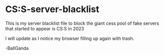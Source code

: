# CS:S-server-blacklist

This is my server blacklist file to block the giant cess pool of fake servers that started to appear is CS:S in 2023

I will update as I notice my browser filling up again with trash. 

-BallGanda
